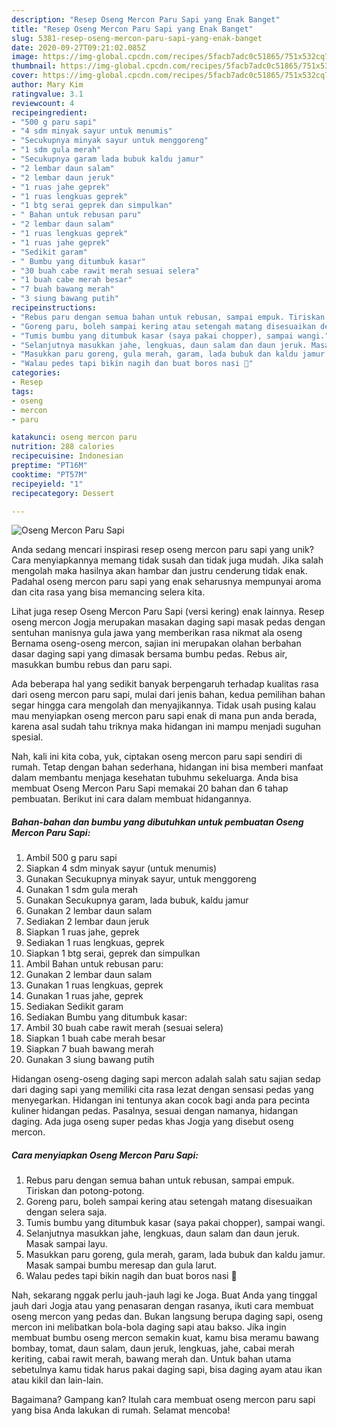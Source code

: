 ```yaml
---
description: "Resep Oseng Mercon Paru Sapi yang Enak Banget"
title: "Resep Oseng Mercon Paru Sapi yang Enak Banget"
slug: 5381-resep-oseng-mercon-paru-sapi-yang-enak-banget
date: 2020-09-27T09:21:02.085Z
image: https://img-global.cpcdn.com/recipes/5facb7adc0c51865/751x532cq70/oseng-mercon-paru-sapi-foto-resep-utama.jpg
thumbnail: https://img-global.cpcdn.com/recipes/5facb7adc0c51865/751x532cq70/oseng-mercon-paru-sapi-foto-resep-utama.jpg
cover: https://img-global.cpcdn.com/recipes/5facb7adc0c51865/751x532cq70/oseng-mercon-paru-sapi-foto-resep-utama.jpg
author: Mary Kim
ratingvalue: 3.1
reviewcount: 4
recipeingredient:
- "500 g paru sapi"
- "4 sdm minyak sayur untuk menumis"
- "Secukupnya minyak sayur untuk menggoreng"
- "1 sdm gula merah"
- "Secukupnya garam lada bubuk kaldu jamur"
- "2 lembar daun salam"
- "2 lembar daun jeruk"
- "1 ruas jahe geprek"
- "1 ruas lengkuas geprek"
- "1 btg serai geprek dan simpulkan"
- " Bahan untuk rebusan paru"
- "2 lembar daun salam"
- "1 ruas lengkuas geprek"
- "1 ruas jahe geprek"
- "Sedikit garam"
- " Bumbu yang ditumbuk kasar"
- "30 buah cabe rawit merah sesuai selera"
- "1 buah cabe merah besar"
- "7 buah bawang merah"
- "3 siung bawang putih"
recipeinstructions:
- "Rebus paru dengan semua bahan untuk rebusan, sampai empuk. Tiriskan dan potong-potong."
- "Goreng paru, boleh sampai kering atau setengah matang disesuaikan dengan selera saja."
- "Tumis bumbu yang ditumbuk kasar (saya pakai chopper), sampai wangi."
- "Selanjutnya masukkan jahe, lengkuas, daun salam dan daun jeruk. Masak sampai layu."
- "Masukkan paru goreng, gula merah, garam, lada bubuk dan kaldu jamur. Masak sampai bumbu meresap dan gula larut."
- "Walau pedes tapi bikin nagih dan buat boros nasi 🤭"
categories:
- Resep
tags:
- oseng
- mercon
- paru

katakunci: oseng mercon paru 
nutrition: 288 calories
recipecuisine: Indonesian
preptime: "PT16M"
cooktime: "PT57M"
recipeyield: "1"
recipecategory: Dessert

---
```



![Oseng Mercon Paru Sapi](https://img-global.cpcdn.com/recipes/5facb7adc0c51865/751x532cq70/oseng-mercon-paru-sapi-foto-resep-utama.jpg)

Anda sedang mencari inspirasi resep oseng mercon paru sapi yang unik? Cara menyiapkannya memang tidak susah dan tidak juga mudah. Jika salah mengolah maka hasilnya akan hambar dan justru cenderung tidak enak. Padahal oseng mercon paru sapi yang enak seharusnya mempunyai aroma dan cita rasa yang bisa memancing selera kita.

Lihat juga resep Oseng Mercon Paru Sapi (versi kering) enak lainnya. Resep oseng mercon Jogja merupakan masakan daging sapi masak pedas dengan sentuhan manisnya gula jawa yang memberikan rasa nikmat ala oseng Bernama oseng-oseng mercon, sajian ini merupakan olahan berbahan dasar daging sapi yang dimasak bersama bumbu pedas. Rebus air, masukkan bumbu rebus dan paru sapi.

Ada beberapa hal yang sedikit banyak berpengaruh terhadap kualitas rasa dari oseng mercon paru sapi, mulai dari jenis bahan, kedua pemilihan bahan segar hingga cara mengolah dan menyajikannya. Tidak usah pusing kalau mau menyiapkan oseng mercon paru sapi enak di mana pun anda berada, karena asal sudah tahu triknya maka hidangan ini mampu menjadi suguhan spesial.


Nah, kali ini kita coba, yuk, ciptakan oseng mercon paru sapi sendiri di rumah. Tetap dengan bahan sederhana, hidangan ini bisa memberi manfaat dalam membantu menjaga kesehatan tubuhmu sekeluarga. Anda bisa membuat Oseng Mercon Paru Sapi memakai 20 bahan dan 6 tahap pembuatan. Berikut ini cara dalam membuat hidangannya.

<!--inarticleads1-->

##### Bahan-bahan dan bumbu yang dibutuhkan untuk pembuatan Oseng Mercon Paru Sapi:

1. Ambil 500 g paru sapi
1. Siapkan 4 sdm minyak sayur (untuk menumis)
1. Gunakan Secukupnya minyak sayur, untuk menggoreng
1. Gunakan 1 sdm gula merah
1. Gunakan Secukupnya garam, lada bubuk, kaldu jamur
1. Gunakan 2 lembar daun salam
1. Sediakan 2 lembar daun jeruk
1. Siapkan 1 ruas jahe, geprek
1. Sediakan 1 ruas lengkuas, geprek
1. Siapkan 1 btg serai, geprek dan simpulkan
1. Ambil  Bahan untuk rebusan paru:
1. Gunakan 2 lembar daun salam
1. Gunakan 1 ruas lengkuas, geprek
1. Gunakan 1 ruas jahe, geprek
1. Sediakan Sedikit garam
1. Sediakan  Bumbu yang ditumbuk kasar:
1. Ambil 30 buah cabe rawit merah (sesuai selera)
1. Siapkan 1 buah cabe merah besar
1. Siapkan 7 buah bawang merah
1. Gunakan 3 siung bawang putih


Hidangan oseng-oseng daging sapi mercon adalah salah satu sajian sedap dari daging sapi yang memiliki cita rasa lezat dengan sensasi pedas yang menyegarkan. Hidangan ini tentunya akan cocok bagi anda para pecinta kuliner hidangan pedas. Pasalnya, sesuai dengan namanya, hidangan daging. Ada juga oseng super pedas khas Jogja yang disebut oseng mercon. 

<!--inarticleads2-->

##### Cara menyiapkan Oseng Mercon Paru Sapi:

1. Rebus paru dengan semua bahan untuk rebusan, sampai empuk. Tiriskan dan potong-potong.
1. Goreng paru, boleh sampai kering atau setengah matang disesuaikan dengan selera saja.
1. Tumis bumbu yang ditumbuk kasar (saya pakai chopper), sampai wangi.
1. Selanjutnya masukkan jahe, lengkuas, daun salam dan daun jeruk. Masak sampai layu.
1. Masukkan paru goreng, gula merah, garam, lada bubuk dan kaldu jamur. Masak sampai bumbu meresap dan gula larut.
1. Walau pedes tapi bikin nagih dan buat boros nasi 🤭


Nah, sekarang nggak perlu jauh-jauh lagi ke Joga. Buat Anda yang tinggal jauh dari Jogja atau yang penasaran dengan rasanya, ikuti cara membuat oseng mercon yang pedas dan. Bukan langsung berupa daging sapi, oseng mercon ini melibatkan bola-bola daging sapi atau bakso. Jika ingin membuat bumbu oseng mercon semakin kuat, kamu bisa meramu bawang bombay, tomat, daun salam, daun jeruk, lengkuas, jahe, cabai merah keriting, cabai rawit merah, bawang merah dan. Untuk bahan utama sebetulnya kamu tidak harus pakai daging sapi, bisa daging ayam atau ikan atau kikil dan lain-lain. 

Bagaimana? Gampang kan? Itulah cara membuat oseng mercon paru sapi yang bisa Anda lakukan di rumah. Selamat mencoba!
